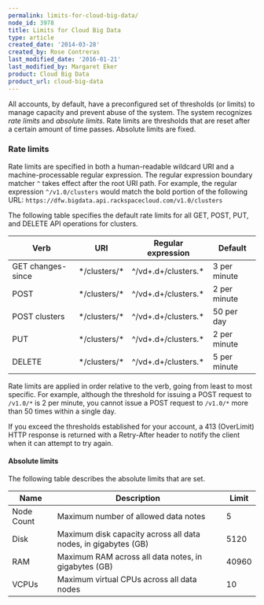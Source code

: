 ```yaml
---
permalink: limits-for-cloud-big-data/
node_id: 3978
title: Limits for Cloud Big Data
type: article
created_date: '2014-03-28'
created_by: Rose Contreras
last_modified_date: '2016-01-21'
last_modified_by: Margaret Eker
product: Cloud Big Data
product_url: cloud-big-data
---
```


All accounts, by default, have a preconfigured set of thresholds (or
limits) to manage capacity and prevent abuse of the system. The system
recognizes *rate limits* and *absolute limits*. Rate limits are
thresholds that are reset after a certain amount of time passes.
Absolute limits are fixed.

### Rate limits

Rate limits are specified in both a human-readable wildcard URI and a
machine-processable regular expression. The regular expression boundary
matcher `^` takes effect after the root URI path. For example, the
regular expression `^/v1.0/clusters` would match the bold portion of the
following URL:
`https://dfw.bigdata.api.rackspacecloud.com/v1.0/clusters`

The following table specifies the default rate limits for all GET, POST,
PUT, and DELETE API operations for clusters.

| Verb              | URI            | Regular expression    | Default      |
|-------------------|----------------|-----------------------|--------------|
| GET changes-since | \*/clusters/\* | \^/vd+.d+/clusters.\* | 3 per minute |
| POST              | \*/clusters/\* | \^/vd+.d+/clusters.\* | 2 per minute |
| POST clusters     | \*/clusters/\* | \^/vd+.d+/clusters.\* | 50 per day   |
| PUT               | \*/clusters/\* | \^/vd+.d+/clusters.\* | 2 per minute |
| DELETE            | \*/clusters/\* | \^/vd+.d+/clusters.\* | 5 per minute |

Rate limits are applied in order relative to the verb, going from least
to most specific. For example, although the threshold for issuing a POST
request to `/v1.0/*` is 2 per minute, you cannot issue a POST request to
`/v1.0/*` more than 50 times within a single day.

If you exceed the thresholds established for your account, a 413
(OverLimit) HTTP response is returned with a Retry-After header to
notify the client when it can attempt to try again.

#### Absolute limits

The following table describes the absolute limits that are set.

| Name       | Description                                                    | Limit |
|------------|----------------------------------------------------------------|-------|
| Node Count | Maximum number of allowed data notes                           | 5     |
| Disk       | Maximum disk capacity across all data nodes, in gigabytes (GB) | 5120  |
| RAM        | Maximum RAM across all data notes, in gigabytes (GB)           | 40960 |
| VCPUs      | Maximum virtual CPUs across all data nodes                     | 10    |



